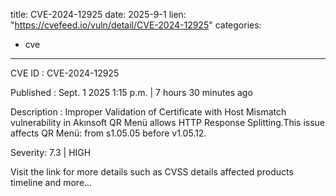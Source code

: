  
title: CVE-2024-12925
date: 2025-9-1
lien: "https://cvefeed.io/vuln/detail/CVE-2024-12925"
categories:
  - cve
---

CVE ID : CVE-2024-12925

Published :  Sept. 1
2025
1:15 p.m. | 7 hours
30 minutes ago

Description : Improper Validation of Certificate with Host Mismatch vulnerability in Akınsoft QR Menü allows HTTP Response Splitting.This issue affects QR Menü: from s1.05.05 before v1.05.12.

Severity: 7.3 | HIGH

Visit the link for more details
such as CVSS details
affected products
timeline
and more...

